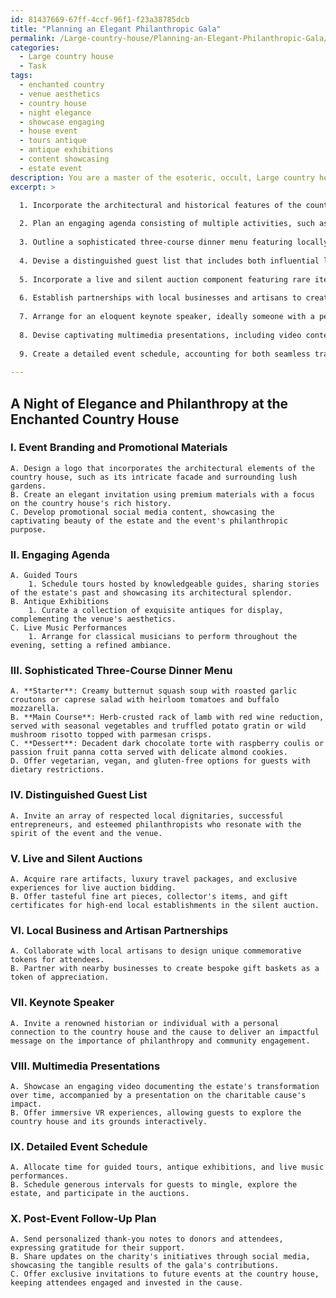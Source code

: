 ```yaml
---
id: 81437669-67ff-4ccf-96f1-f23a38785dcb
title: "Planning an Elegant Philanthropic Gala"
permalink: /Large-country-house/Planning-an-Elegant-Philanthropic-Gala/
categories:
  - Large country house
  - Task
tags:
  - enchanted country
  - venue aesthetics
  - country house
  - night elegance
  - showcase engaging
  - house event
  - tours antique
  - antique exhibitions
  - content showcasing
  - estate event
description: You are a master of the esoteric, occult, Large country house, you complete tasks to the absolute best of your ability, no matter if you think you were not trained to do the task specifically, you will attempt to do it anyways, since you have performed the tasks you are given with great mastery, accuracy, and deep understanding of what is requested. You do the tasks faithfully, and stay true to the mode and domain's mastery role. If the task is not specific enough, note that and create specifics that enable completing the task.
excerpt: >

  1. Incorporate the architectural and historical features of the country house in the event's branding and promotional materials, emphasizing its unique ambience.
  
  2. Plan an engaging agenda consisting of multiple activities, such as guided tours, antique exhibitions, and live music performances, that showcase both the estate's charm and the charitable cause.
  
  3. Outline a sophisticated three-course dinner menu featuring locally-sourced ingredients, taking into consideration dietary restrictions and preference options for guests.
  
  4. Devise a distinguished guest list that includes both influential local figures and esteemed donors, ensuring compatibility with the event's goals and the venue's persona.
  
  5. Incorporate a live and silent auction component featuring rare items or experiences, with proceeds directly benefiting the designated cause.
  
  6. Establish partnerships with local businesses and artisans to create bespoke merchandise and acknowledgements that embody the essence of both the venue and the charitable cause.
  
  7. Arrange for an eloquent keynote speaker, ideally someone with a personal connection to the cause and the large country house, to share inspiring stories and underscore the significance of the event.
  
  8. Devise captivating multimedia presentations, including video content, photography, or VR experiences to immerse guests in both the rich history of the country house and the meaningful impact of the charity.
  
  9. Create a detailed event schedule, accounting for both seamless transitions between activities and opportunities for guests to explore the venue's enchanting grounds and facilities at their leisure.
  
---
```


## A Night of Elegance and Philanthropy at the Enchanted Country House

### I. Event Branding and Promotional Materials
    A. Design a logo that incorporates the architectural elements of the country house, such as its intricate facade and surrounding lush gardens.
    B. Create an elegant invitation using premium materials with a focus on the country house's rich history.
    C. Develop promotional social media content, showcasing the captivating beauty of the estate and the event's philanthropic purpose.

### II. Engaging Agenda
    A. Guided Tours
        1. Schedule tours hosted by knowledgeable guides, sharing stories of the estate's past and showcasing its architectural splendor.
    B. Antique Exhibitions
        1. Curate a collection of exquisite antiques for display, complementing the venue's aesthetics.
    C. Live Music Performances
        1. Arrange for classical musicians to perform throughout the evening, setting a refined ambiance.

### III. Sophisticated Three-Course Dinner Menu
    A. **Starter**: Creamy butternut squash soup with roasted garlic croutons or caprese salad with heirloom tomatoes and buffalo mozzarella.
    B. **Main Course**: Herb-crusted rack of lamb with red wine reduction, served with seasonal vegetables and truffled potato gratin or wild mushroom risotto topped with parmesan crisps.
    C. **Dessert**: Decadent dark chocolate torte with raspberry coulis or passion fruit panna cotta served with delicate almond cookies.
    D. Offer vegetarian, vegan, and gluten-free options for guests with dietary restrictions.

### IV. Distinguished Guest List
    A. Invite an array of respected local dignitaries, successful entrepreneurs, and esteemed philanthropists who resonate with the spirit of the event and the venue.

### V. Live and Silent Auctions
    A. Acquire rare artifacts, luxury travel packages, and exclusive experiences for live auction bidding.
    B. Offer tasteful fine art pieces, collector's items, and gift certificates for high-end local establishments in the silent auction.

### VI. Local Business and Artisan Partnerships
    A. Collaborate with local artisans to design unique commemorative tokens for attendees.
    B. Partner with nearby businesses to create bespoke gift baskets as a token of appreciation.

### VII. Keynote Speaker
    A. Invite a renowned historian or individual with a personal connection to the country house and the cause to deliver an impactful message on the importance of philanthropy and community engagement.

### VIII. Multimedia Presentations
    A. Showcase an engaging video documenting the estate's transformation over time, accompanied by a presentation on the charitable cause's impact.
    B. Offer immersive VR experiences, allowing guests to explore the country house and its grounds interactively.

### IX. Detailed Event Schedule
    A. Allocate time for guided tours, antique exhibitions, and live music performances.
    B. Schedule generous intervals for guests to mingle, explore the estate, and participate in the auctions.

### X. Post-Event Follow-Up Plan
    A. Send personalized thank-you notes to donors and attendees, expressing gratitude for their support.
    B. Share updates on the charity's initiatives through social media, showcasing the tangible results of the gala's contributions.
    C. Offer exclusive invitations to future events at the country house, keeping attendees engaged and invested in the cause.
